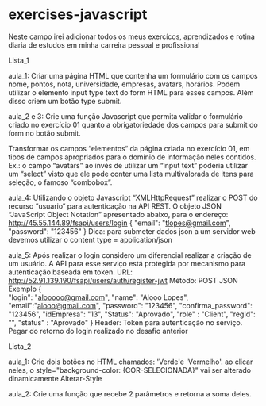 # exercises-javascript
Neste campo irei adicionar todos os meus exercícos, aprendizados e rotina diaria de estudos em minha carreira pessoal e profissional

Lista_1

aula_1: Criar uma página HTML que contenha um formulário com os campos nome,  pontos, nota, universidade, empresas, avatars, horários. Podem utilizar o  elemento input type text do form HTML para esses campos. Além disso criem um  botão type submit.

aula_2 e 3: Crie uma função Javascript que permita validar o formulário criado no  exercício 01 quanto a obrigatoriedade dos campos para submit do form no botão  submit. 

Transformar os campos “elementos“ da página criada no exercício 01, em  tipos de campos apropriados para o domínio de informação neles contidos.  Ex.: o campo “avatars” ao invés de utilizar um “input text” poderia utilizar um  “select” visto que ele pode conter uma lista multivalorada de itens para seleção, o  famoso “combobox”.

aula_4: Utilizando o objeto Javascript “XMLHttpRequest” realizar o POST do recurso  “usuario“ para autenticação na API REST. O objeto JSON “JavaScript Object  Notation” apresentado abaixo,  para o endereço:  
http://45.55.144.89/fsapi/users/login 
    { 
        "email": "tlopes@gmail.com", 
        "password": "123456" 
    } 
Dica: para submeter dados json a um servidor web devemos utilizar o content type = application/json

aula_5: Após realizar o login considero um diferencial realizar a criação de um  usuário. A API para esse serviço está protegida por mecanismo para autenticação  baseada em token. 
URL: 
http://52.91.139.190/fsapi/users/auth/register-jwt
Método: 
POST 
JSON Exemplo 
{  
    "login": "alooooo@gmail.com", 
    "name": "Alooo Lopes", 
    "email":"alooo@gmail.com", 
    "password": "123456", 
    "confirma_password": "123456", 
    "idEmpresa": "13", 
  "Status": "Aprovado", 
   "role" : "Client", 
   "regId": "", 
    "status" : "Aprovado" 
} 
Header: Token para autenticação no serviço. Pegar do retorno do login  realizado no desafio anterior 


Lista_2

aula_1: Crie dois botões no HTML chamados: 'Verde'e 'Vermelho'. ao clicar neles, o style="background-color: {COR-SELECIONADA}" vai ser alterado dinamicamente Alterar-Style

aula_2: Crie uma função que recebe 2 parâmetros e retorna a soma deles.
